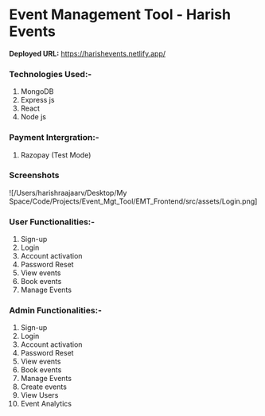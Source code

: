 # Event Management Tool - Harish Events

<b>Deployed URL:</b> https://harishevents.netlify.app/

### Technologies Used:-

1. MongoDB
2. Express js
3. React
4. Node js

### Payment Intergration:-

1. Razopay (Test Mode)

### Screenshots

![/Users/harishraajaarv/Desktop/My Space/Code/Projects/Event_Mgt_Tool/EMT_Frontend/src/assets/Login.png]

### User Functionalities:-

1. Sign-up
2. Login
3. Account activation
4. Password Reset
5. View events
6. Book events
7. Manage Events

### Admin Functionalities:-

1. Sign-up
2. Login
3. Account activation
4. Password Reset
5. View events
6. Book events
7. Manage Events
8. Create events
9. View Users
10. Event Analytics
